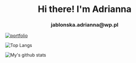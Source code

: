 <h1 align="center"> Hi there! I'm Adrianna </h1>
<h3 align="center"> jablonska.adrianna@wp.pl </h3>

<a href="https://adajablonska.netlify.app/" target="_blank"><img src="https://github.com/framista/framista/blob/master/portfolio.jpg?raw=true" alt="portfolio"></a>

![Top Langs](https://github-readme-stats.vercel.app/api/top-langs/?username=framista&hide=pHp&layout=compact&theme=great-gatsby)

![My's github stats](https://github-readme-stats.vercel.app/api?username=framista&hide=issues,stars&show_icons=true&theme=great-gatsby)

